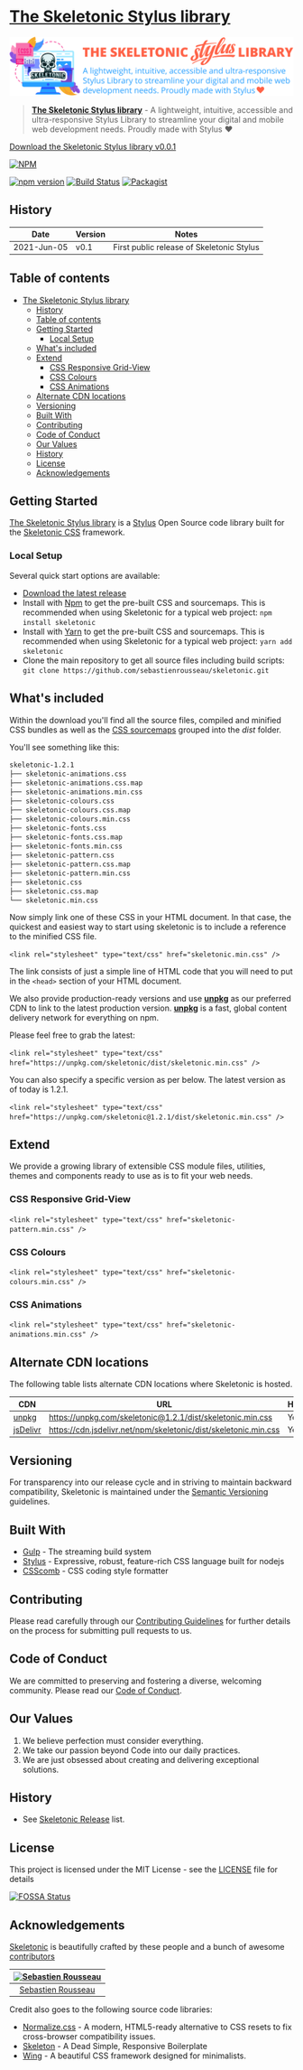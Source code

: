 # [The Skeletonic Stylus library](https://skeletonic.app)

![alt text][logo]

[logo]: ./images/skeletonic-stylus.svg "The Skeletonic Stylus library banner"

> **[The Skeletonic Stylus library](https://github.com/sebastienrousseau/skeletonic-stylus)** - A lightweight, intuitive, accessible and ultra-responsive Stylus Library to streamline your digital and mobile web development needs. Proudly made with Stylus ❤

[Download the Skeletonic Stylus library v0.0.1](https://github.com/sebastienrousseau/skeletonic-stylus/archive/v0.0.1.zip)

[![NPM](https://nodei.co/npm/skeletonic-stylus.png)](https://nodei.co/npm/skeletonic-stylus/)

[![npm version](https://badge.fury.io/js/skeletonic-stylus.svg)](https://badge.fury.io/js/skeletonic-stylus)
[![Build Status](https://travis-ci.org/sebastienrousseau/skeletonic-stylus.svg?branch=master)](https://travis-ci.org/sebastienrousseau/skeletonic-stylus)
[![Packagist](https://img.shields.io/badge/license-MIT-blue.svg)](https://skeletonic-stylus.github.io/license)

## History

| Date        | Version | Notes                                     |
| ----------- | ------- | ----------------------------------------- |
| 2021-Jun-05 | v0.1    | First public release of Skeletonic Stylus |
## Table of contents

- [The Skeletonic Stylus library](#the-skeletonic-stylus-library)
  - [History](#history)
  - [Table of contents](#table-of-contents)
  - [Getting Started](#getting-started)
    - [Local Setup](#local-setup)
  - [What's included](#whats-included)
  - [Extend](#extend)
    - [CSS Responsive Grid-View](#css-responsive-grid-view)
    - [CSS Colours](#css-colours)
    - [CSS Animations](#css-animations)
  - [Alternate CDN locations](#alternate-cdn-locations)
  - [Versioning](#versioning)
  - [Built With](#built-with)
  - [Contributing](#contributing)
  - [Code of Conduct](#code-of-conduct)
  - [Our Values](#our-values)
  - [History](#history-1)
  - [License](#license)
  - [Acknowledgements](#acknowledgements)

## Getting Started

[The Skeletonic Stylus library](https://skeletonic.app) is a [Stylus](https://github.com/stylus/stylus) Open Source code library built for the [Skeletonic CSS](https://skeletonic.app) framework.

### Local Setup

Several quick start options are available:

- [Download the latest release](https://github.com/sebastienrousseau/skeletonic/archive/v1.2.1.zip)
- Install with [Npm](https://www.npmjs.com/package/skeletonic) to get the pre-built CSS and sourcemaps. This is recommended when using Skeletonic for a typical web project: ```npm install skeletonic```
- Install with [Yarn](https://yarnpkg.com/en/package/skeletonic) to get the pre-built CSS and sourcemaps. This is recommended when using Skeletonic for a typical web project: ```yarn add skeletonic```
- Clone the main repository to get all source files including build scripts: `git clone https://github.com/sebastienrousseau/skeletonic.git`

## What's included

Within the download you'll find all the source files, compiled and minified CSS bundles as well as the [CSS sourcemaps](https://developers.google.com/web/tools/chrome-devtools/javascript/source-maps) grouped into the *dist* folder.

You'll see something like this:

```text  
skeletonic-1.2.1
├── skeletonic-animations.css
├── skeletonic-animations.css.map
├── skeletonic-animations.min.css
├── skeletonic-colours.css
├── skeletonic-colours.css.map
├── skeletonic-colours.min.css
├── skeletonic-fonts.css
├── skeletonic-fonts.css.map
├── skeletonic-fonts.min.css
├── skeletonic-pattern.css
├── skeletonic-pattern.css.map
├── skeletonic-pattern.min.css
├── skeletonic.css
├── skeletonic.css.map
└── skeletonic.min.css
```

Now simply link one of these CSS in your HTML document. In that case, the quickest and easiest way to start using skeletonic is to include a reference to the minified CSS file.

`<link rel="stylesheet" type="text/css" href="skeletonic.min.css" />`

The link consists of just a simple line of HTML code that you will need to put in the ```<head>```  section of your HTML document.

We also provide production-ready versions and use **[unpkg](https://unpkg.com/)** as our preferred CDN to link to the latest production version. **[unpkg](https://unpkg.com/)** is a fast, global content delivery network for everything on npm.  

Please feel free to grab the latest:

`<link rel="stylesheet" type="text/css" href="https://unpkg.com/skeletonic/dist/skeletonic.min.css" />`

You can also specify a specific version as per below. The latest version as of today is 1.2.1.

`<link rel="stylesheet" type="text/css" href="https://unpkg.com/skeletonic@1.2.1/dist/skeletonic.min.css" />`

## Extend

We provide a growing library of extensible CSS module files, utilities, themes and components ready to use as is to fit your web needs.

### CSS Responsive Grid-View

`<link rel="stylesheet" type="text/css" href="skeletonic-pattern.min.css" />`

### CSS Colours

`<link rel="stylesheet" type="text/css" href="skeletonic-colours.min.css" />`

### CSS Animations

`<link rel="stylesheet" type="text/css" href="skeletonic-animations.min.css" />`

## Alternate CDN locations

The following table lists alternate CDN locations where Skeletonic is hosted.

| CDN | URL | HTTPS | Combo |
|---|---|---|---|
| [unpkg](https://unpkg.com/) | <https://unpkg.com/skeletonic@1.2.1/dist/skeletonic.min.css> | Yes | No |
| [jsDelivr](https://www.jsdelivr.com/) | <https://cdn.jsdelivr.net/npm/skeletonic/dist/skeletonic.min.css>  | Yes | Yes |

## Versioning

For transparency into our release cycle and in striving to maintain backward compatibility, Skeletonic is maintained under the [Semantic Versioning](https://semver.org/) guidelines.

## Built With

- [Gulp](https://gulpjs.com/) - The streaming build system
- [Stylus](http://stylus-lang.com/) - Expressive, robust, feature-rich CSS language built for nodejs
- [CSScomb](http://csscomb.com/) - CSS coding style formatter

## Contributing

Please read carefully through our [Contributing Guidelines](https://github.com/sebastienrousseau/skeletonic/blob/master/CONTRIBUTING.md) for further details on the process for submitting pull requests to us.

## Code of Conduct

We are committed to preserving and fostering a diverse, welcoming community. Please read our [Code of Conduct](https://github.com/sebastienrousseau/skeletonic/blob/master/CODE_OF_CONDUCT.md).

## Our Values

1. We believe perfection must consider everything.
2. We take our passion beyond Code into our daily practices.
3. We are just obsessed about creating and delivering exceptional solutions.

## History

- See [Skeletonic Release](https://github.com/sebastienrousseau/skeletonic/releases) list.

## License

This project is licensed under the MIT License - see the [LICENSE](https://github.com/sebastienrousseau/skeletonic/blob/master/LICENSE) file for details

[![FOSSA Status](https://app.fossa.io/api/projects/git%2Bgithub.com%2Freedia%2Fskeletonic.svg?type=large)](https://app.fossa.io/projects/git%2Bgithub.com%2Freedia%2Fskeletonic?ref=badge_large)

## Acknowledgements

[Skeletonic](https://skeletonic.app) is beautifully crafted by these people and a bunch of awesome [contributors](https://github.com/sebastienrousseau/skeletonic/graphs/contributors)

[![Sebastien Rousseau](https://avatars0.githubusercontent.com/u/1394998?s=117)](https://sebastienrousseau.co.uk) |
|:---:
[Sebastien Rousseau](https://github.com/sebastienrousseau) |

Credit also goes to the following source code libraries:

- [Normalize.css](http://necolas.github.io/normalize.css/) - A modern, HTML5-ready alternative to CSS resets to fix cross-browser compatibility issues.
- [Skeleton](http://www.getskeleton.com) - A Dead Simple, Responsive Boilerplate
- [Wing](https://kbrsh.github.io/wing/) - A beautiful CSS framework designed for minimalists.
